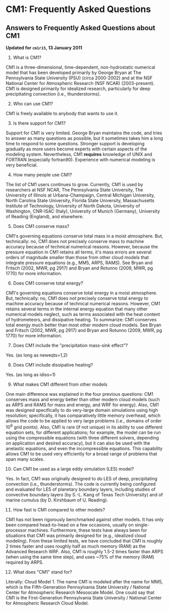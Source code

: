 # CM1:  Frequently Asked Questions

## Answers to Frequently Asked Questions about CM1

**Updated for `cm1r15`, 13 January 2011**

1.  What is CM1?

CM1 is a three-dimensional, time-dependent, non-hydrostatic numerical model that has been developed primarily by George Bryan at The Pennsylvania State University (PSU) (circa 2000-2002) and at the NSF National Center for Atmospheric Research (NSF NCAR) (2003-present).  CM1 is designed primarily for idealized research, particularly for deep precipitating convection (i.e., thunderstorms).  

2.  Who can use CM1?

CM1 is freely available to anybody that wants to use it. 

3.  Is there support for CM1?

Support for CM1 is very limited.  George Bryan maintains the code, and tries to answer as many questions as possible, but it sometimes takes him a long time to respond to some questions.  Stronger support is developing gradually as more users become experts with certain aspects of the modeling system.  Nevertheless, CM1 **requires** knowledge of UNIX and FORTRAN (especially fortran90).  Experience with numerical modeling is very beneficial.  

4.  How many people use CM1?

The list of CM1 users continues to grow.  Currently, CM1 is used by researchers at NSF NCAR, The Pennsylvania State University, The University of Illinois at Urbana-Champaign, Central Michigan University, North Carolina State University, Florida State University, Massachusetts Institute of Technology, University of North Dakota, University of Washington, CNR-ISAC (Italy), University of Munich (Germany), University of Reading (England), and elsewhere.  

5.  Does CM1 conserve mass?

CM1's governing equations conserve total mass in a moist atmosphere.  But, technically:  no, CM1 does not precisely conserve mass to machine accuracy because of technical numerical reasons.  However, because the pressure equation in CM1 retains all terms, it's mass errors are several orders of magnitude smaller than those from other cloud models that integrate pressure equations (e.g., MM5, ARPS, RAMS).   See Bryan and Fritsch (2002, MWR, pg 2917) and Bryan and Rotunno (2009, MWR, pg 1770) for more information.

6.  Does CM1 conserve total energy?

CM1's governing equations conserve total energy in a moist atmosphere.  But, technically:  no, CM1 does not precisely conserve total energy to machine accuracy because of technical numerical reasons.  However, CM1 retains several terms in the internal energy equation that many other numerical models neglect, such as terms associated with the heat content of hydrometeors, and dissipative heating.  To summarize:  CM1 conserves total energy much better than most other modern cloud models.  See Bryan and Fritsch (2002, MWR, pg 2917) and Bryan and Rotunno (2009, MWR, pg 1770) for more information.   

7.  Does CM1 include the "precipitation mass-sink effect"?

Yes.  (as long as neweqts=1,2)

8.  Does CM1 include dissipative heating?

Yes.  (as long as idiss=1)

9.  What makes CM1 different from other models

One main difference was explained in the four previous questions:  CM1 conserves mass and energy better than other modern cloud models (such as ARPS and RAMS for mass and energy, and WRF for energy).  Also, CM1 was designed specifically to do very-large domain simulations using high resolution;  specifically, it has comparatively little memory overhead, which allows the code to be applied to very large problems (i.e., domains of order 10<sup>9</sup> grid points).  Also, CM1 is rare (if not unique) in its ability to use different equation sets, for different applications;  for example, the model can be run using the compressible equations (with three different solvers, depending on application and desired accuracy), but it can also be used with the anelastic equations, and even the incompressible equations.  This capability allows CM1 to be used very efficiently for a broad range of problems that span many scales. 

10.  Can CM1 be used as a large eddy simulation (LES) model?

Yes.  In fact, CM1 was originally designed to do LES of deep, precipitating convection (i.e., thunderstorms).  The code is currently being configured and evaluated for LES of planetary boundary layers, including studies of convective boundary layers (by S.-L. Kang of Texas Tech University) and of marine cumulus (by D. Kirshbaum of U. Reading). 

11.  How fast is CM1 compared to other models?

CM1 has not been rigorously benchmarked against other models.  It has only been compared head-to-head on a few occasions, usually on single-processor machines.  Furthermore, these tests have always been for situations that CM1 was primarily designed for (e.g., idealized cloud modeling).  From these limited tests, we have concluded that CM1 is roughly 2 times faster and uses roughly half as much memory (RAM) as the Advanced Research WRF.  Also, CM1 is roughly 1.5-2 times faster than ARPS (when using the same time step), and uses ~75% of the memory (RAM) required by ARPS. 

12.  What does "CM1" stand for?

Literally:  Cloud Model 1.  The name CM1 is modeled after the name for MM5, which is the Fifth-Generation Pennsylvania State University / National Center for Atmospheric Research Mesoscale Model.  One could say that CM1 is the First-Generation Pennsylvania State University / National Center for Atmospheric Research Cloud Model. 
